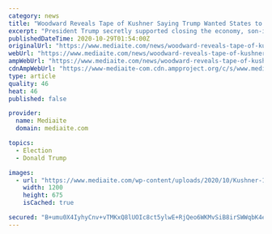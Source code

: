 ```yaml
---
category: news
title: "Woodward Reveals Tape of Kushner Saying Trump Wanted States to Close — But Wanted Credit for Reopening: ‘Very Smart Politically’"
excerpt: "President Trump secretly supported closing the economy, son-in-law and senior White House adviser Jared Kushner said, but wanted credit for its reopening."
publishedDateTime: 2020-10-29T01:54:00Z
originalUrl: "https://www.mediaite.com/news/woodward-reveals-tape-of-kushner-saying-trump-wanted-states-to-close-but-wanted-credit-for-reopening-very-smart-politically/"
webUrl: "https://www.mediaite.com/news/woodward-reveals-tape-of-kushner-saying-trump-wanted-states-to-close-but-wanted-credit-for-reopening-very-smart-politically/"
ampWebUrl: "https://www.mediaite.com/news/woodward-reveals-tape-of-kushner-saying-trump-wanted-states-to-close-but-wanted-credit-for-reopening-very-smart-politically/amp/"
cdnAmpWebUrl: "https://www-mediaite-com.cdn.ampproject.org/c/s/www.mediaite.com/news/woodward-reveals-tape-of-kushner-saying-trump-wanted-states-to-close-but-wanted-credit-for-reopening-very-smart-politically/amp/"
type: article
quality: 46
heat: 46
published: false

provider:
  name: Mediaite
  domain: mediaite.com

topics:
  - Election
  - Donald Trump

images:
  - url: "https://www.mediaite.com/wp-content/uploads/2020/10/Kushner-1200x675.jpg"
    width: 1200
    height: 675
    isCached: true

secured: "B+umu0X4IyhyCnv+vTMKxQ8lUOIc8ct5ylwE+RjQeo6WKMvSiB8irSWWqbK4eq2Kxn7Mmw3KoGf26EUymrZK8GwpggTJCJmzn74Ym9OXwlMKVk5RAM9i/dk1yidaLK+DcmjaYydysNK+Its0wtruEsOvRFFW/BA1CVyNUGYXhH+dL6Ed8WZ1+axxOm3AlUo86gc3/3XiPBrcaZss+eLkCgoZrgP/eNwoQ0FpEqWdf4qO2EB76L0/oz9EzTblkKV/888LKC6iDY1ddTxllAo6WwMJy9YcNeDNvXVCNEtmNgsBEC0qUwSxkWsyksCukkgZv69gc9DlvjCDRXXhMdmX3i7yFgMnhE/Nkk0gjstlZzQ=;y3+RqHgeov+EJJqs51M42A=="
---
```


